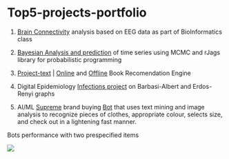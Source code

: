 # Top5-projects-portfolio

1. [Brain Connectivity](https://github.com/0x3W/MSc-Data-Science/blob/master/Bio/HW3-Neural.pdf) analysis based on EEG data as part of BioInformatics class

2. [Bayesian Analysis and prediction](https://github.com/0x3W/MSc-Data-Science/blob/master/SDS/SDSII%20-%20Final%20Project%20-%201772953.pdf) of time series using MCMC and rJags library for probabilistic programming

3. [Project-text](http://aris.me/contents/teaching/data-mining-ds-2016/homeworks/homework3.pdf) | [Online](https://github.com/0x3W/MSc-Data-Science/blob/master/ADM/CF-online.py) and [Offline](https://github.com/0x3W/MSc-Data-Science/blob/master/ADM/CF.py) Book Recomendation Engine

4. Digital Epidemiology [Infections project](https://github.com/0x3W/MSc-Data-Science/blob/master/DE/1772953-HW1.ipynb) on Barbasi-Albert and Erdos-Renyi graphs

5. AI/ML [Supreme](http://www.supremenewyork.com) brand buying [Bot](https://github.com/0x3W/randomScripts/blob/master/SupremeBot-v1.ipynb) that uses text mining and image analysis to recognize pieces of clothes, appropriate colour, selects size, and check out in a lightening fast manner.

Bots performance with two prespecified items

![](https://thumbs.gfycat.com/SmugShallowHarrierhawk-size_restricted.gif)

